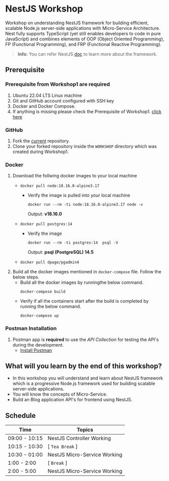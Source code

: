 # NestJS Workshop
Workshop on understanding NestJS framework for building efficient, scalable Node.js server-side applications with Micro-Service Architecture. Nest fully supports TypeScript (yet still enables developers to code in pure JavaScript) and combines elements of OOP (Object Oriented Programming), FP (Functional Programming), and FRP (Functional Reactive Programming).

> **Info:**
> You can refer NestJS [doc](https://docs.nestjs.com/) to learn more about the framework.

## Prerequisite

### Prerequisite from **Workshop1** are required
   1. Ubuntu 22.04 LTS Linux machine
   2. Git and GitHub account configured with SSH key
   3. Docker and Docker Compose.
   4. If anything is missing please check the Prerequisite of Workshop1. [click here](https://github.com/UniCourt/WebApp-Workshop1/blob/main/README.md)

### GitHub
   1. Fork the [current](https://github.com/UniCourt/WebApp-Workshop2) repository.
   2. Clone your forked repository inside the `WORKSHOP` directory which was created during Workshop1.

### Docker
   1. Download the follwing docker images to your local machine
      -  ```
         docker pull node:18.16.0-alpine3.17
         ```
         -  Verify the image is pulled into your local machine
            ``` 
            docker run --rm -ti node:18.16.0-alpine3.17 node -v
            ```
            Output: **v18.16.0**
      -  ```
         docker pull postgres:14
         ```
         -  Verify the image
            ```
            docker run --rm -ti postgres:14  psql -V
            ```
            Output: **psql (PostgreSQL) 14.5**
      -  ```
         docker pull dpage/pgadmin4
         ```
   2. Build all the docker images mentioned in `docker-compose` file. Follow the below steps.
      -  Build all the docker images by runningthe below command.
         ```
         docker-compose build
         ```
      -  Verify if all the containers start after the build is completed by running the below command.
         ```
         docker-compose up
         ```

### Postman Installation
   1. Postman app is **required** to use the *API Collection* for testing the API's during the development.
      -  [Install Postman](https://www.postman.com/downloads/)

## What will you learn by the end of this workshop?
- In this workshop you will understand and learn about NestJS framework which is a progressive Node.js framework used for building scalable server-side applications.
- You will know the concepts of Micro-Service.
- Build an Blog application API's for frontend using NestJS.

## **Schedule**
| Time                    |   Topics
| --                      |   --
| 09:00 - 10:15           |  NestJS Controller Working
| 10:15 - 10:30           |  [ `Tea Break` ]
| 10:30 - 01:00           |  NestJS Micro-Service Working
| 1:00  - 2:00            |  [ `Break` ]
| 2:00  - 5:00            |  NestJS Micro-Service Working